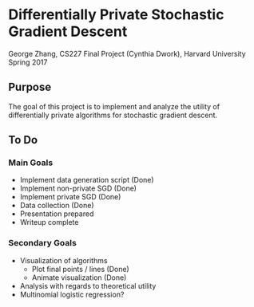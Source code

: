 # Differentially Private Stochastic Gradient Descent
George Zhang, CS227 Final Project (Cynthia Dwork), Harvard University Spring 2017

## Purpose
The goal of this project is to implement and analyze the utility of differentially private algorithms for stochastic gradient descent. 

## To Do
### Main Goals
* Implement data generation script (Done)
* Implement non-private SGD (Done)
* Implement private SGD (Done)
* Data collection (Done)
* Presentation prepared
* Writeup complete

### Secondary Goals
* Visualization of algorithms 
  * Plot final points / lines (Done)
  * Animate visualization (Done)
* Analysis with regards to theoretical utility
* Multinomial logistic regression?
